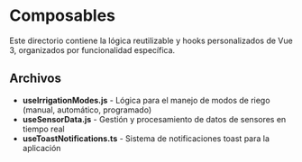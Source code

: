 # Composables

Este directorio contiene la lógica reutilizable y hooks personalizados de Vue 3, organizados por funcionalidad específica.

## Archivos

- **useIrrigationModes.js** - Lógica para el manejo de modos de riego (manual, automático, programado)
- **useSensorData.js** - Gestión y procesamiento de datos de sensores en tiempo real
- **useToastNotifications.ts** - Sistema de notificaciones toast para la aplicación
